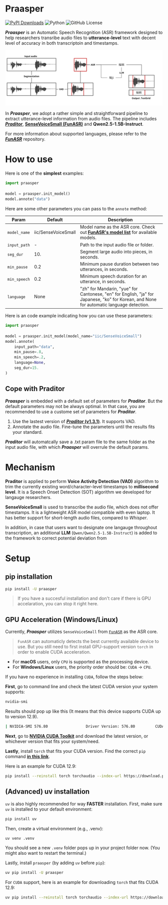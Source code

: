 # Praasper
[![PyPI Downloads](https://img.shields.io/pypi/dm/praasper.svg?label=PyPI%20downloads)](
https://pypi.org/project/praasper/)
![Python](https://img.shields.io/badge/python->=3.10-blue.svg)
![GitHub License](https://img.shields.io/github/license/Paradeluxe/Praasper)


***Praasper*** is an Automatic Speech Recognition (ASR) framework designed to help researchers transribe audio files to **utterance-level** text with decent level of accuracy in both transcriptoin and timestamps.

![mechanism](promote/mechanism.png)

In ***Praasper***, we adopt a rather simple and straightforward pipeline to extract utterance-level information from audio files. The pipeline includes [***Praditor***](https://github.com/Paradeluxe/Praditor), [**SenseVoiceSmall (FunASR)**](https://github.com/modelscope/funasr) and **Qwen2.5-1.5B-Instruct**. 

For more information about supported languages, please refer to the [***FunASR***](https://github.com/modelscope/funasr) repository.


# How to use

Here is one of the **simplest** examples:

```python
import praasper

model = praasper.init_model()
model.annote("data")
```



Here are some other parameters you can pass to the `annote` method:

| Param | Default | Description |
| --- | --- | --- |
| `model_name` | iic/SenseVoiceSmall | Model name as the ASR core. Check out [**FunASR's model list**](https://github.com/modelscope/funasr?tab=readme-ov-file#model-zoo) for available models. |
| `input_path` | - | Path to the input audio file or folder. |
| `seg_dur` | 10. | Segment large audio into pieces, in seconds. |
| `min_pause` | 0.2 | Minimum pause duration between two utterances, in seconds. |
| `min_speech` | 0.2 | Minimum speech duration for an utterance, in seconds. |
| `language` | None | "zh" for Mandarin, "yue" for Cantonese, "en" for English, "ja" for Japanese, "ko" for Korean, and None for automatic language detection. |

Here is an code example indicating how you can use these parameters:
```python
import praasper

model = praasper.init_model(model_name="iic/SenseVoiceSmall")
model.annote(
    input_path="data",
    min_pause=.8,
    min_speech=.2,
    language=None,
    seg_dur=15.
)
```






## Cope with Praditor

***Praasper*** is embedded with a default set of parameters for ***Praditor***. But the default parameters may not be always optimal. In that case, you are recommended to use a custome set of parameters for ***Praditor***.

1. Use the lastest version of [***Praditor* (v1.3.1)**](https://github.com/Paradeluxe/Praditor/releases). It supports VAD.
2. Annotate the audio file. Fine-tune the parameters until the results fits your standard.

***Praditor*** will automatcally save a .txt param file to the same folder as the input audio file, with which ***Praasper*** will overrule the default params.


# Mechanism

**Praditor** is applied to perform **Voice Activity Detection (VAD)** algorithm to trim the currently existing word/character-level timestamps to **millisecond level**. It is a Speech Onset Detection (SOT) algorithm we developed for langauge researchers.

**SenseVoiceSmall** is used to transcribe the audio file, which does not offer timestamps. It is a lightweight ASR model compatible with even laptop. It has better support for short-length audio files, compared to *Whisper*.

In addition, in case that users want to designate one langauge throughout transcription, an additional **LLM** (`Qwen/Qwen2.5-1.5B-Instruct`) is added to the framework to correct potential deviation from

# Setup
## pip installation

```bash
pip install -U praasper
```
> If you have a succesful installation and don't care if there is GPU accelaration, you can stop it right here.


## GPU Acceleration (Windows/Linux)

Currently, ***Praasper*** utilizes `SenseVoiceSmall` from [`FunASR`](https://github.com/modelscope/funasr) as the ASR core.

> `FunASR` can automaticly detects the best currently available device to use. But you still need to first install GPU-support version `torch` in order to enable CUDA acceleration.

- For **macOS** users, only `CPU` is supported as the processing device.
- For **Windows/Linux** users, the priority order should be: `CUDA` -> `CPU`.

If you have no experience in installing `CUDA`, follow the steps below:



**First**, go to command line and check the latest CUDA version your system supports:

```bash
nvidia-smi
```

Results should pop up like this (It means that this device supports CUDA up to version 12.9).

```bash
| NVIDIA-SMI 576.80                 Driver Version: 576.80         CUDA Version: 12.9     |
```

**Next**, go to [**NVIDIA CUDA Toolkit**](https://developer.nvidia.com/cuda-toolkit) and download the latest version, or whichever version that fits your system/need.

**Lastly**, install `torch` that fits your CUDA version. Find the correct `pip` command [**in this link**](https://pytorch.org/get-started/locally/).

Here is an example for CUDA 12.9:

```bash
pip install --reinstall torch torchaudio --index-url https://download.pytorch.org/whl/cu129
```


## (Advanced) uv installation
`uv` is also highly recommended for way **FASTER** installation. First, make sure `uv` is installed to your default environment:

```bash
pip install uv
```

Then, create a virtual environment (e.g., .venv):

```bash
uv venv .venv
```

You should see a new `.venv` folder pops up in your project folder now. (You might also want to restart the terminal.)

Lastly, install `praasper` (by adding `uv` before `pip`):


```bash
uv pip install -U praasper
```

For `CUDA` support, here is an example for downloading `torch` that fits CUDA 12.9:

```bash
uv pip install --reinstall torch torchaudio --index-url https://download.pytorch.org/whl/cu129
```